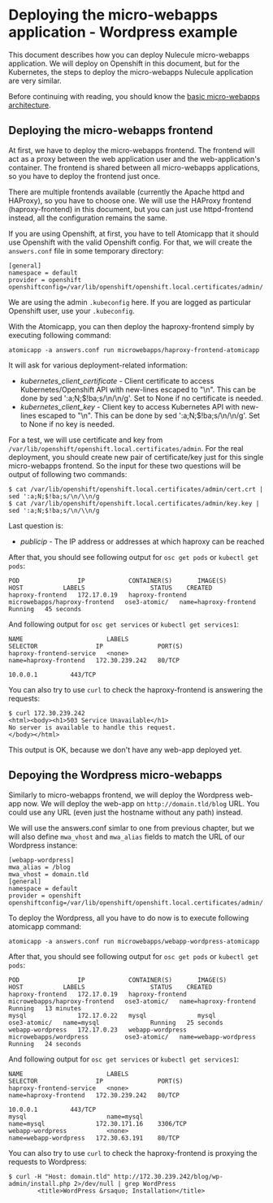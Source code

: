 # Deploying the micro-webapps application - Wordpress example

This document describes how you can deploy Nulecule micro-webapps application. We will deploy on Openshift in this document, but for the Kubernetes, the steps to deploy the micro-webapps Nulecule application are very similar.

Before continuing with reading, you should know the [basic micro-webapps architecture](../README.md).

## Deploying the micro-webapps frontend

At first, we have to deploy the micro-webapps frontend. The frontend will act as a proxy between the web application user and the web-application's container. The frontend is shared between all micro-webapps applications, so you have to deploy the frontend just once.

There are multiple frontends available (currently the Apache httpd and HAProxy), so you have to choose one. We will use the HAProxy frontend (haproxy-frontend) in this document, but you can just use httpd-frontend instead, all the configuration remains the same.

If you are using Openshift, at first, you have to tell Atomicapp that it should use Openshift with the valid Openshift config. For that, we will create the `answers.conf` file in some temporary directory:

    [general]
    namespace = default
    provider = openshift
    openshiftconfig=/var/lib/openshift/openshift.local.certificates/admin/.kubeconfig

We are using the admin `.kubeconfig` here. If you are logged as particular Openshift user, use your `.kubeconfig`.

With the Atomicapp, you can then deploy the haproxy-frontend simply by executing following command:

    atomicapp -a answers.conf run microwebapps/haproxy-frontend-atomicapp

It will ask for various deployment-related information:

* *kubernetes_client_certificate* - Client certificate to access Kubernetes/Openshift API with new-lines escaped to "\n". This can be done by sed ':a;N;$!ba;s/\n/\\n/g'. Set to None if no certificate is needed.
* *kubernetes_client_key* - Client key to access Kubernetes API with new-lines escaped to "\n". This can be done by sed ':a;N;$!ba;s/\n/\\n/g'. Set to None if no key is needed.

For a test, we will use certificate and key from `/var/lib/openshift/openshift.local.certificates/admin`. For the real deployment, you should create new pair of certificate/key just for this single micro-webapps frontend. So the input for these two questions will be output of following two commands:

    $ cat /var/lib/openshift/openshift.local.certificates/admin/cert.crt | sed ':a;N;$!ba;s/\n/\\n/g
    $ cat /var/lib/openshift/openshift.local.certificates/admin/key.key | sed ':a;N;$!ba;s/\n/\\n/g

Last question is:

* *publicip* - The IP address or addresses at which haproxy can be reached

After that, you should see following output for `osc get pods` or `kubectl get pods`:

    POD                IP            CONTAINER(S)       IMAGE(S)                        HOST           LABELS                  STATUS    CREATED
    haproxy-frontend   172.17.0.19   haproxy-frontend   microwebapps/haproxy-frontend   ose3-atomic/   name=haproxy-frontend   Running   45 seconds

And following output for `osc get services` or `kubectl get services1`:

    NAME                       LABELS                                    SELECTOR                IP               PORT(S)
    haproxy-frontend-service   <none>                                    name=haproxy-frontend   172.30.239.242   80/TCP
                                                                                                 10.0.0.1         443/TCP
You can also try to use `curl` to check the haproxy-frontend is answering the requests:

    $ curl 172.30.239.242
    <html><body><h1>503 Service Unavailable</h1>
    No server is available to handle this request.
    </body></html>

This output is OK, because we don't have any web-app deployed yet.

## Depoying the Wordpress micro-webapps

Similarly to micro-webapps frontend, we will deploy the Wordpress web-app now. We will deploy the web-app on `http://domain.tld/blog` URL. You could use any URL (even just the hostname without any path) instead.

We will use the answers.conf simlar to one from previous chapter, but we will also define `mwa_vhost` and `mwa_alias` fields to match the URL of our Wordpress instance:

    [webapp-wordpress]
    mwa_alias = /blog
    mwa_vhost = domain.tld
    [general]
    namespace = default
    provider = openshift
    openshiftconfig=/var/lib/openshift/openshift.local.certificates/admin/.kubeconfig

To deploy the Wordpress, all you have to do now is to execute following atomicapp command:

    atomicapp -a answers.conf run microwebapps/webapp-wordpress-atomicapp

After that, you should see following output for `osc get pods` or `kubectl get pods`:

    POD                IP            CONTAINER(S)       IMAGE(S)                        HOST           LABELS                  STATUS    CREATED
    haproxy-frontend   172.17.0.19   haproxy-frontend   microwebapps/haproxy-frontend   ose3-atomic/   name=haproxy-frontend   Running   13 minutes
    mysql              172.17.0.22   mysql              mysql                           ose3-atomic/   name=mysql              Running   25 seconds
    webapp-wordpress   172.17.0.23   webapp-wordpress   microwebapps/wordpress          ose3-atomic/   name=webapp-wordpress   Running   24 seconds

And following output for `osc get services` or `kubectl get services1`:

    NAME                       LABELS                                    SELECTOR                IP               PORT(S)
    haproxy-frontend-service   <none>                                    name=haproxy-frontend   172.30.239.242   80/TCP
                                                                                                 10.0.0.1         443/TCP
    mysql                      name=mysql                                name=mysql              172.30.171.16    3306/TCP
    webapp-wordpress           <none>                                    name=webapp-wordpress   172.30.63.191    80/TCP

You can also try to use `curl` to check the haproxy-frontend is proxying the requests to Wordpress:

    $ curl -H "Host: domain.tld" http://172.30.239.242/blog/wp-admin/install.php 2>/dev/null | grep WordPress  
            <title>WordPress &rsaquo; Installation</title>

